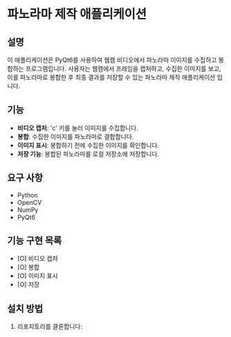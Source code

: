 # 파노라마 제작 애플리케이션

## 설명
이 애플리케이션은 PyQt6를 사용하여 웹캠 비디오에서 파노라마 이미지를 수집하고 봉합하는 프로그램입니다. 사용자는 웹캠에서 프레임을 캡처하고, 수집한 이미지를 보고, 이를 파노라마로 봉합한 후 최종 결과를 저장할 수 있는 파노라마 제작 애플리케이션 입니다.

## 기능
- **비디오 캡처**: 'c' 키를 눌러 이미지를 수집합니다.
- **봉합**: 수집한 이미지를 파노라마로 결합합니다.
- **이미지 표시**: 봉합하기 전에 수집한 이미지를 확인합니다.
- **저장 기능**: 봉합된 파노라마를 로컬 저장소에 저장합니다.

## 요구 사항
- Python
- OpenCV
- NumPy
- PyQt6

## 기능 구현 목록
* [O] 비디오 캡처
* [O] 봉합
* [O] 이미지 표시
* [O] 저장


## 설치 방법
1. 리포지토리를 클론합니다:

